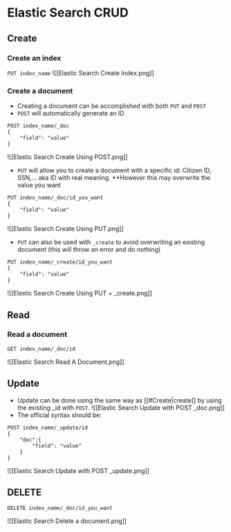 # Elastic Search CRUD
## Create
### Create an index
```PUT index_name```
![[Elastic Search Create Index.png]]
### Create a document
- Creating a document can be accomplished with both `PUT` and `POST`
- `POST` will automatically generate an ID
```
POST index_name/_doc
{
	"field": "value"
}
```
![[Elastic Search Create Using POST.png]]
- `PUT` will allow you to create a document with a specific id: Citizen ID, SSN,... aka ID with real meaning. **However this may overwrite the value you want
```
PUT index_name/_doc/id_you_want
{
	"field": "value"
}
```
![[Elastic Search Create Using PUT.png]]
- `PUT` can also be used with `_create` to avoid overwriting an existing document (this will throw an error and do nothing)
```
PUT index_name/_create/id_you_want
{
	"field": "value"
}
```
![[Elastic Search Create Using PUT + _create.png]]
## Read
### Read a document
```
GET index_name/_doc/id
```
![[Elastic Search Read A Document.png]]

## Update
- Update can be done using the same way as [[#Create|create]] by using the existing _id with `POST`.
![[Elastic Search Update with POST _doc.png]]
- The official syntax should be:
```
POST index_name/_update/id
{
	"doc":{
		"field": "value"
	}
}
```
![[Elastic Search Update with POST _update.png]]

## DELETE
```
DELETE index_name/_doc/id_you_want
```
![[Elastic Search Delete a document.png]]